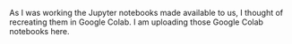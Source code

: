 As I was working the Jupyter notebooks made available to us, I thought of recreating them in Google Colab. I am uploading those Google Colab notebooks here.
